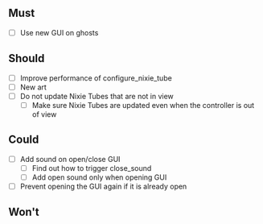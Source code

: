 ## Must

- [ ] Use new GUI on ghosts

## Should

- [ ] Improve performance of configure_nixie_tube
- [ ] New art
- [ ] Do not update Nixie Tubes that are not in view
  - [ ] Make sure Nixie Tubes are updated even when the controller is out of view

## Could

- [ ] Add sound on open/close GUI
  - [ ] Find out how to trigger close_sound
  - [ ] Add open sound only when opening GUI
- [ ] Prevent opening the GUI again if it is already open

## Won't
